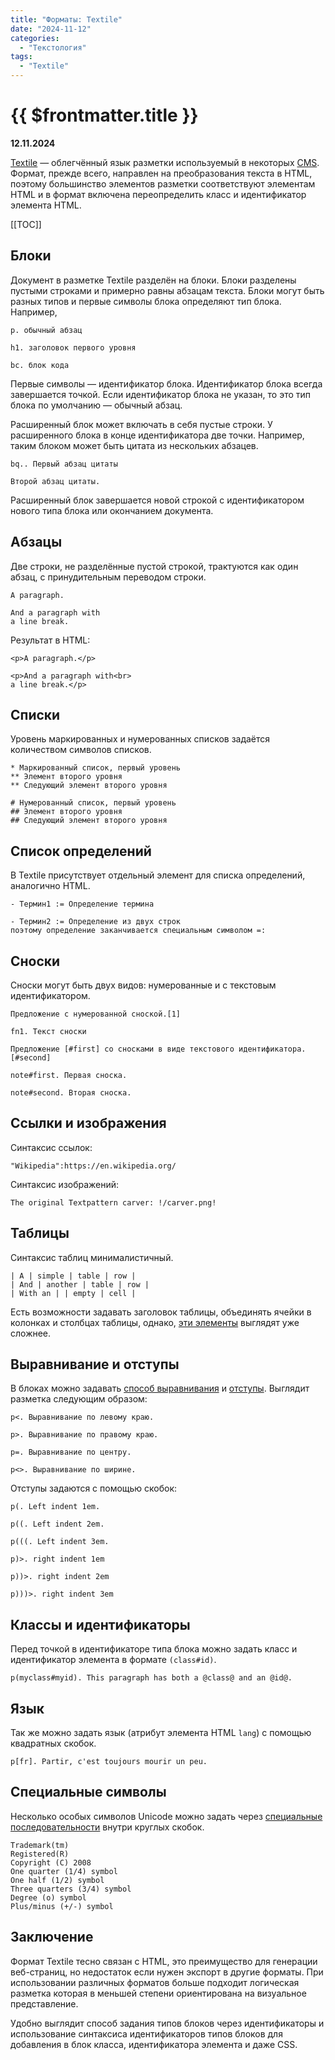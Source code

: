 ```yaml
---
title: "Форматы: Textile"
date: "2024-11-12"
categories:
  - "Текстология"
tags:
  - "Textile"
---
```


# {{ $frontmatter.title }}

**12.11.2024**

[Textile](https://textile-lang.com/) — облегчённый язык разметки используемый в некоторых [CMS](https://ru.wikipedia.org/wiki/Система_управления_содержимым). Формат, прежде всего, направлен на преобразования текста в HTML, поэтому большинство элементов разметки соответствуют элементам HTML и в формат включена переопределить класс и идентификатор элемента HTML.

[[TOC]]

## Блоки

Документ в разметке Textile разделён на блоки. Блоки разделены пустыми строками и примерно равны абзацам текста. Блоки могут быть разных типов и первые символы блока определяют тип блока. Например,

```textile
p. обычный абзац

h1. заголовок первого уровня

bc. блок кода
```

Первые символы — идентификатор блока. Идентификатор блока всегда завершается точкой. Если идентификатор блока не указан, то это тип блока по умолчанию — обычный абзац.

Расширенный блок может включать в себя пустые строки. У расширенного блока в конце идентификатора две точки. Например, таким блоком может быть цитата из нескольких абзацев.

```textile
bq.. Первый абзац цитаты

Второй абзац цитаты.
```

Расширенный блок завершается новой строкой с идентификатором нового типа блока или окончанием документа.

## Абзацы

Две строки, не разделённые пустой строкой, трактуются как один абзац, с принудительным переводом строки.

```textile
A paragraph.

And a paragraph with
a line break.
```

Результат в HTML:

```textile
<p>A paragraph.</p>

<p>And a paragraph with<br>
a line break.</p>
```

## Списки

Уровень маркированных и нумерованных списков задаётся количеством символов списков.

```textile
* Маркированный список, первый уровень
** Элемент второго уровня
** Следующий элемент второго уровня

# Нумерованный список, первый уровень
## Элемент второго уровня
## Следующий элемент второго уровня
```

## Список определений

В Textile присутствует отдельный элемент для списка определений, аналогично HTML.

```textile
- Термин1 := Определение термина

- Термин2 := Определение из двух строк
поэтому определение заканчивается специальным символом =:
```

## Сноски

Сноски могут быть двух видов: нумерованные и с текстовым идентификатором.

```textile
Предложение с нумерованной сноской.[1]

fn1. Текст сноски
```

```textile
Предложение [#first] со сносками в виде текстового идентификатора.[#second]

note#first. Первая сноска.

note#second. Вторая сноска.
```

## Ссылки и изображения

Синтаксис ссылок:

```textile
"Wikipedia":https://en.wikipedia.org/
```

Синтаксис изображений:

```textile
The original Textpattern carver: !/carver.png!
```

## Таблицы

Синтаксис таблиц минималистичный.

```textile
| A | simple | table | row |
| And | another | table | row |
| With an | | empty | cell |
```

Есть возможности задавать заголовок таблицы, объединять ячейки в колонках и столбцах таблицы, однако, [эти элементы](https://textile-lang.com/doc/tables) выглядят уже сложнее.

## Выравнивание и отступы

В блоках можно задавать [способ выравнивания](https://textile-lang.com/doc/text-alignment) и [отступы](https://textile-lang.com/doc/indentation). Выглядит разметка следующим образом:

```textile
p<. Выравнивание по левому краю.

p>. Выравнивание по правому краю.

p=. Выравнивание по центру.

p<>. Выравнивание по ширине.
```

Отступы задаются с помощью скобок:

```textile
p(. Left indent 1em.

p((. Left indent 2em.

p(((. Left indent 3em.

p)>. right indent 1em

p))>. right indent 2em

p)))>. right indent 3em
```

## Классы и идентификаторы

Перед точкой в идентификаторе типа блока можно задать класс и идентификатор элемента в формате `(class#id)`.

```textile
p(myclass#myid). This paragraph has both a @class@ and an @id@.
```

## Язык

Так же можно задать язык (атрибут элемента HTML `lang`) с помощью квадратных скобок.

```textile
p[fr]. Partir, c'est toujours mourir un peu.
```

## Специальные символы

Несколько особых символов Unicode можно задать через [специальные последовательности](https://textile-lang.com/doc/unicode-symbols) внутри круглых скобок.

```textile
Trademark(tm)
Registered(R)
Copyright (C) 2008
One quarter (1/4) symbol
One half (1/2) symbol
Three quarters (3/4) symbol
Degree (o) symbol
Plus/minus (+/-) symbol
```

## Заключение

Формат Textile тесно связан с HTML, это преимущество для генерации веб-страниц, но недостаток если нужен экспорт в другие форматы. При использовании различных форматов больше подходит логическая разметка которая в меньшей степени ориентирована на визуальное представление.

Удобно выглядит способ задания типов блоков через идентификаторы и использование синтаксиса идентификаторов типов блоков для добавления в блок класса, идентификатора элемента и даже CSS.